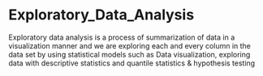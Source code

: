 # Exploratory_Data_Analysis
Exploratory data analysis is a process of summarization of data in a visualization manner and we are exploring each and every column in the data set by using statistical models such as Data visualization, exploring data with descriptive statistics and quantile statistics &amp; hypothesis testing
